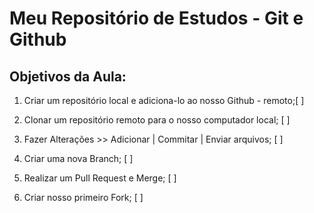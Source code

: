 # Meu Repositório de Estudos - Git e Github

## Objetivos da Aula:

1. Criar um repositório local e adiciona-lo ao nosso Github - remoto;[ ]

2. Clonar um repositório remoto para o nosso computador  local; [ ]

3. Fazer Alterações >> Adicionar | Commitar | Enviar arquivos; [ ]

4. Criar uma nova Branch; [ ]

5. Realizar um Pull Request e Merge; [ ]

7. Criar nosso primeiro Fork; [ ]
